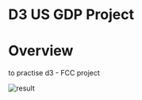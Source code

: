 # D3 US GDP Project
# Overview 
 to practise d3 - FCC project
 
 ![result](https://user-images.githubusercontent.com/64483501/182228867-4640e167-948f-4a1e-8b2d-3a5afe68d847.png)
